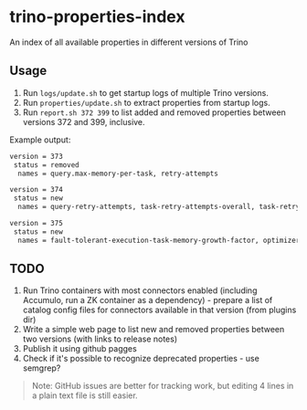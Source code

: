 # trino-properties-index

An index of all available properties in different versions of Trino

## Usage

1. Run `logs/update.sh` to get startup logs of multiple Trino versions.
1. Run `properties/update.sh` to extract properties from startup logs.
1. Run `report.sh 372 399` to list added and removed properties between versions 372 and 399, inclusive.

Example output:
```bash
version = 373
 status = removed
  names = query.max-memory-per-task, retry-attempts

version = 374
 status = new
  names = query-retry-attempts, task-retry-attempts-overall, task-retry-attempts-per-task, node-scheduler.max-absolute-full-nodes-per-query, node-scheduler.max-fraction-full-nodes-per-query, node-scheduler.allocator-type, fault-tolerant-execution-task-memory, adaptive-partial-aggregation.enabled, adaptive-partial-aggregation.min-rows, adaptive-partial-aggregation.unique-rows-ratio-threshold, optimizer.filter-conjunction-independence-factor, optimizer.join-multi-clause-independence-factor

version = 375
 status = new
  names = fault-tolerant-execution-task-memory-growth-factor, optimizer.non-estimatable-predicate-approximation.enabled
```

## TODO

1. Run Trino containers with most connectors enabled (including Accumulo, run a ZK container as a dependency) - prepare a list of catalog config files for connectors available in that version (from plugins dir)
1. Write a simple web page to list new and removed properties between two versions (with links to release notes)
1. Publish it using github pagges
1. Check if it's possible to recognize deprecated properties - use semgrep?

> Note: GitHub issues are better for tracking work, but editing 4 lines in a plain text file is still easier.
